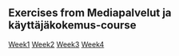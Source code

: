 ## Exercises from Mediapalvelut ja käyttäjäkokemus-course
[Week1](http://users.metropolia.fi/~eelik/Mediapalvelut/week1)
[Week2](http://users.metropolia.fi/~eelik/Mediapalvelut/week2)
[Week3](http://users.metropolia.fi/~eelik/Mediapalvelut/week3)
[Week4](http://users.metropolia.fi/~eelik/Mediapalvelut/week4)
